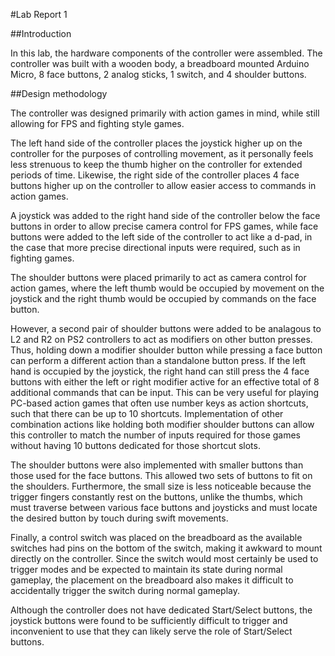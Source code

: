 #Lab Report 1

##Introduction

In this lab, the hardware components of the controller were assembled. The controller was built with a wooden body, a breadboard mounted Arduino Micro, 8 face buttons, 2 analog sticks, 1 switch, and 4 shoulder buttons.

##Design methodology

The controller was designed primarily with action games in mind, while still allowing for FPS and fighting style games.

The left hand side of the controller places the joystick higher up on the controller for the purposes of controlling movement, as it personally feels less strenuous to keep the thumb higher on the controller for extended periods of time. Likewise, the right side of the controller places 4 face buttons higher up on the controller to allow easier access to commands in action games.

A joystick was added to the right hand side of the controller below the face buttons in order to allow precise camera control for FPS games, while face buttons were added to the left side of the controller to act like a d-pad, in the case that more precise directional inputs were required, such as in fighting games.

The shoulder buttons were placed primarily to act as camera control for action games, where the left thumb would be occupied by movement on the joystick and the right thumb would be occupied by commands on the face button.

However, a second pair of shoulder buttons were added to be analagous to L2 and R2 on PS2 controllers to act as modifiers on other button presses. Thus, holding down a modifier shoulder button while pressing a face button can perform a different action than a standalone button press. If the left hand is occupied by the joystick, the right hand can still press the 4 face buttons with either the left or right modifier active for an effective total of 8 additional commands that can be input. This can be very useful for playing PC-based action games that often use number keys as action shortcuts, such that there can be up to 10 shortcuts. Implementation of other combination actions like holding both modifier shoulder buttons can allow this controller to match the number of inputs required for those games without having 10 buttons dedicated for those shortcut slots.

The shoulder buttons were also implemented with smaller buttons than those used for the face buttons. This allowed two sets of buttons to fit on the shoulders. Furthermore, the small size is less noticeable because the trigger fingers constantly rest on the buttons, unlike the thumbs, which must traverse between various face buttons and joysticks and must locate the desired button by touch during swift movements.

Finally, a control switch was placed on the breadboard as the available switches had pins on the bottom of the switch, making it awkward to mount directly on the controller. Since the switch would most certainly be used to trigger modes and be expected to maintain its state during normal gameplay, the placement on the breadboard also makes it difficult to accidentally trigger the switch during normal gameplay.

Although the controller does not have dedicated Start/Select buttons, the joystick buttons were found to be sufficiently difficult to trigger and inconvenient to use that they can likely serve the role of Start/Select buttons.

